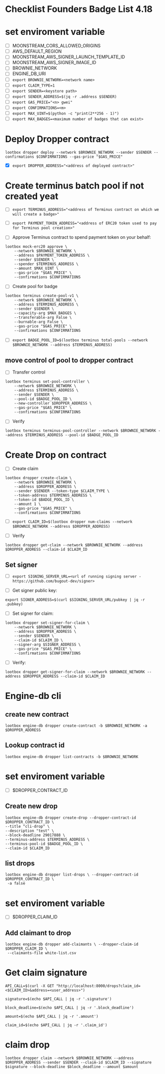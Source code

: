 # Checklist Founders Badge List 4.18

# set enviroment variable

- [ ] MOONSTREAM_CORS_ALLOWED_ORIGINS
- [ ] AWS_DEFAULT_REGION
- [ ] MOONSTREAM_AWS_SIGNER_LAUNCH_TEMPLATE_ID
- [ ] MOONSTREAM_AWS_SIGNER_IMAGE_ID
- [ ] BROWNIE_NETWORK
- [ ] ENGINE_DB_URI
- [ ] `export BROWNIE_NETWORK=<network name>`
- [ ] `export CLAIM_TYPE=1`
- [ ] `export SENDER=<keystore path>`
- [ ] `export SENDER_ADDRESS=$(jq -r .address $SENDER)`
- [ ] `export GAS_PRICE="<n> gwei"`
- [ ] `export CONFIRMATIONS=<m>`
- [ ] `export MAX_UINT=$(python -c "print(2**256 - 1)")`
- [ ] `export MAX_BADGES=<maximum number of badges that can exist>`

# Deploy Dropper contract

```
lootbox dropper deploy --network $BROWNIE_NETWORK --sender $SENDER --confirmations $CONFIRMATIONS --gas-price "$GAS_PRICE"
```

- [x] `export DROPPER_ADDRESS="<address of deployed contract>"`


# Create terminus batch pool if not created yeat

- [ ] `export TERMINUS_ADDRESS="<address of Terminus contract on which we will create a badge>"`

- [ ] `export PAYMENT_TOKEN_ADDRESS="<address of ERC20 token used to pay for Terminus pool creation>"`

- [ ] Approve Terminus contract to spend payment token on your behalf:

```
lootbox mock-erc20 approve \
    --network $BROWNIE_NETWORK \
    --address $PAYMENT_TOKEN_ADDRESS \
    --sender $SENDER \
    --spender $TERMINUS_ADDRESS \
    --amount $MAX_UINT \
    --gas-price "$GAS_PRICE" \
    --confirmations $CONFIRMATIONS
```

- [ ] Create pool for badge
```
lootbox terminus create-pool-v1 \
    --network $BROWNIE_NETWORK \
    --address $TERMINUS_ADDRESS \
    --sender $SENDER \
    --capacity-arg $MAX_BADGES \
    --transferable-arg False \
    --burnable-arg False \
    --gas-price "$GAS_PRICE" \
    --confirmations $CONFIRMATIONS

```

- [ ] `export BADGE_POOL_ID=$(lootbox terminus total-pools --network $BROWNIE_NETWORK --address $TERMINUS_ADDRESS)`

## move control of pool to dropper contract

- [ ] Transfer control

```
lootbox terminus set-pool-controller \
    --network $BROWNIE_NETWORK \
    --address $TERMINUS_ADDRESS \
    --sender $SENDER \
    --pool-id $BADGE_POOL_ID \
    --new-controller $DROPPER_ADDRESS \
    --gas-price "$GAS_PRICE" \
    --confirmations $CONFIRMATIONS

```

- [ ] Verify

```
lootbox terminus terminus-pool-controller --network $BROWNIE_NETWORK --address $TERMINUS_ADDRESS --pool-id $BADGE_POOL_ID
```

# Create Drop on contract

- [ ] Create claim

```
lootbox dropper create-claim \
    --network $BROWNIE_NETWORK \
    --address $DROPPER_ADDRESS \
    --sender $SENDER --token-type $CLAIM_TYPE \
    --token-address $TERMINUS_ADDRESS \
    --token-id $BADGE_POOL_ID \
    --amount 1 \
    --gas-price "$GAS_PRICE" \
    --confirmations $CONFIRMATIONS

```

- [ ] `export CLAIM_ID=$(lootbox dropper num-claims --network $BROWNIE_NETWORK --address $DROPPER_ADDRESS)`

- [ ] Verify

```
lootbox dropper get-claim --network $BROWNIE_NETWORK --address $DROPPER_ADDRESS --claim-id $CLAIM_ID
```

## Set signer

- [ ] `export SIGNING_SERVER_URL=<url of running signing server - https://github.com/bugout-dev/signer>`

- [ ] Get signer public key:

```
export SIGNER_ADDRESS=$(curl $SIGNING_SERVER_URL/pubkey | jq -r .pubkey)
```

- [ ] Set signer for claim:

```
lootbox dropper set-signer-for-claim \
    --network $BROWNIE_NETWORK \
    --address $DROPPER_ADDRESS \
    --sender $SENDER \
    --claim-id $CLAIM_ID \
    --signer-arg $SIGNER_ADDRESS \
    --gas-price "$GAS_PRICE" \
    --confirmations $CONFIRMATIONS

```

- [ ] Verify:

```
lootbox dropper get-signer-for-claim --network $BROWNIE_NETWORK --address $DROPPER_ADDRESS --claim-id $CLAIM_ID
```

# Engine-db cli

## create new contract

```
lootbox engine-db dropper create-contract -b $BROWNIE_NETWORK -a $DROPPER_ADDRESS

```

## Lookup contract id

```
lootbox engine-db dropper list-contracts -b $BROWNIE_NETWORK
```

# set enviroment variable

- [ ] $DROPPER_CONTRACT_ID

## Create new drop

```
lootbox engine-db dropper create-drop --dropper-contract-id $DROPPER_CONTRACT_ID \
--title "cli-drop" \
--description "test" \
--block-deadline 29017888 \
--terminus-address $TERMINUS_ADDRESS \
--terminus-pool-id $BADGE_POOL_ID \
--claim-id $CLAIM_ID
```

## list drops

```
lootbox engine-db dropper list-drops \ --dropper-contract-id $DROPPER_CONTRACT_ID \
 -a false
```

# set enviroment variable

- [ ] $DROPPER_CLAIM_ID

## Add claimant to drop

```
lootbox engine-db dropper add-claimants \ --dropper-claim-id $DROPPER_CLAIM_ID \
 --claimants-file white-list.csv
```

# Get claim signature

```
API_CALL=$(curl -X GET "http://localhost:8000/drops?claim_id=<$CLAIM_ID>&address=<user_address>")
```

```
signature=$(echo $API_CALL | jq -r '.signature')
```

```
block_deadline=$(echo $API_CALL | jq -r '.block_deadline')
```

```
amount=$(echo $API_CALL | jq -r '.amount')
```

```
claim_id=$(echo $API_CALL | jq -r '.claim_id')
```

# claim drop

```
lootbox dropper claim --network $BROWNIE_NETWORK --address $DROPPER_ADDRESS --sender $SENDER --claim-id $CLAIM_ID --signature $signature --block-deadline $block_deadline --amount $amount
```
